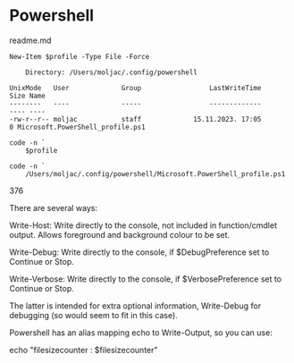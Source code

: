 # Powershell

readme.md

```pwsh
New-Item $profile -Type File -Force
```

```
    Directory: /Users/moljac/.config/powershell

UnixMode   User             Group                 LastWriteTime           Size Name
--------   ----             -----                 -------------           ---- ----
-rw-r--r-- moljac           staff             15.11.2023. 17:05              0 Microsoft.PowerShell_profile.ps1
```


```
code -n `
    $profile
```

```
code -n `
    /Users/moljac/.config/powershell/Microsoft.PowerShell_profile.ps1
```


376

There are several ways:

Write-Host: Write directly to the console, not included in function/cmdlet output. Allows foreground and background colour to be set.

Write-Debug: Write directly to the console, if $DebugPreference set to Continue or Stop.

Write-Verbose: Write directly to the console, if $VerbosePreference set to Continue or Stop.

The latter is intended for extra optional information, Write-Debug for debugging (so would seem to fit in this case).


Powershell has an alias mapping echo to Write-Output, so you can use:

echo "filesizecounter : $filesizecounter"
